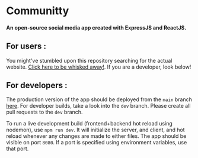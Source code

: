 # Communitty
#### An open-source social media app created with ExpressJS and ReactJS.

## For users : 

You might've stumbled upon this repository searching for the actual website. [Click here to be whisked away!](https://communitty.herokuapp.com). If you are a developer, look below!

## For developers :

The production version of the app should be deployed from the `main` branch [here](https://communitty.herokuapp.com). For developer builds, take a look into the `dev` branch. Please create all pull requests to the `dev` branch.

To run a live development build (frontend+backend hot reload using nodemon), use `npm run dev`. It will initialize the server, and client, and hot reload whenever any changes are made to either files. The app should be visible on port `8080`. If a port is specified using environment variables, use that port.

